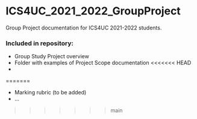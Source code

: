 # ICS4UC_2021_2022_GroupProject
Group Project documentation for ICS4UC 2021-2022 students.

### Included in repository:
- Group Study Project overview
- Folder with examples of Project Scope documentation
<<<<<<< HEAD
- 
=======
- Marking rubric (to be added)
- ...
>>>>>>> main
